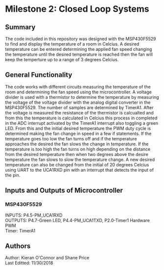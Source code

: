 # Milestone 2: Closed Loop Systems
## Summary
The code included in this repository was designed with the MSP430F5529 to find and display the temperature of a room in Celcius. A desired temperature can be entered determining the applied fan speed changing the temperature until the desired temperature is reached then the fan will keep the temperture up to a range of 3 degrees Celcius.

## General Functionality
The code works with different circuits measuring the temperature of the room and determining the fan speed using the microcontroller. A voltage divider is used with a thermistor to determine the temperature by measuring the voltage of the voltage divider with the analog digital converter in the MSP430F5529. The number of samples are determined by TimerA1. After the voltage is measured the resistance of the thermistor is calcualted and from this the temperature is calculated in Celcius this process in completed in the ADC interrupt activated by the TimerA1 interrupt also toggling a green LED. From this and the initial desired temperature the PWM duty cycle is determined making the fan change in speed in a few if statements. If the temperature goes too low the fan turns off and if the temperature approaches the desired the fan slows the change in temperature. If the temperature is too high the fan turns on high depending on the distance from the desired temperature then when two degrees above the desire temperature the fan slows to slow the temperature change. A new desired temperature can also be changed from the initial of 20 degrees Celcius using UART to the  UCA1RXD pin with an interrupt that detects the input of the pin.
 
## Inputs and Outputs of Microcontroller

### MSP430F5529
 INPUTS: P4.5-PM_UCA1RXD  
 OUTPUTS: P4.7-Green LED, P4.4-PM_UCA1TXD, P2.0-Timer1 Hardware PWM  
 Timer: TimerA1  

## Authors

   Author: Kieran O'Connor and Shane Price  
   Last Editted: 11/30/2018
